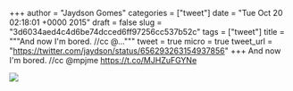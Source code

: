 
+++
author = "Jaydson Gomes"
categories = ["tweet"]
date = "Tue Oct 20 02:18:01 +0000 2015"
draft = false
slug = "3d6034aed4c4d6be74dcced6ff97256cc537b52c"
tags = ["tweet"]
title = """And now I'm bored. //cc @..."""
tweet = true
micro = true
tweet_url = "https://twitter.com/jaydson/status/656293263154937856"
+++
And now I'm bored. //cc @mpjme https://t.co/MJHZuFGYNe

![](/images/tweet-media/656293263154937856-CRufG3gWUAAFw2J.png)
